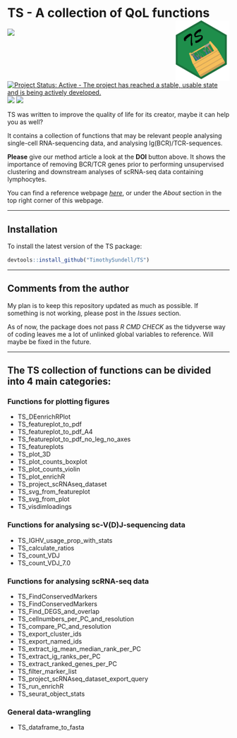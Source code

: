 
<!-- README.md is generated from README.Rmd. Please edit that file -->

# TS - A collection of QoL functions <a href="https://github.com/TimothySundell/TS"><img src="man/Figures/TS_logo.png" align="right" height="138" /></a>

<!-- badges: start -->

[![](https://img.shields.io/badge/lifecycle-stable-brightgreen.svg)](https://lifecycle.r-lib.org/articles/stages.html#stable)
[![Project Status: Active - The project has reached a stable, usable
state and is being actively
developed.](https://www.repostatus.org/badges/latest/active.svg)](https://www.repostatus.org/#active)
[![](https://img.shields.io/github/languages/code-size/TimothySundell/TS.svg)](https://github.com/TimothySundell/TS)
[![](https://img.shields.io/badge/doi-10.1093/bfgp/elac044-green.svg)](https://doi.org/10.1093/bfgp/elac044)
<!-- badges: end -->

TS was written to improve the quality of life for its creator, maybe it
can help you as well?

It contains a collection of functions that may be relevant people
analysing single-cell RNA-sequencing data, and analysing
Ig(BCR)/TCR-sequences.

**Please** give our method article a look at the **DOI** button above.
It shows the importance of removing BCR/TCR genes prior to performing
unsupervised clustering and downstream analyses of scRNA-seq data
containing lymphocytes.

You can find a reference webpage
[*here*](https://timothysundell.github.io/TS/), or under the *About*
section in the top right corner of this webpage.

------------------------------------------------------------------------

## Installation

To install the latest version of the TS package:

``` r
devtools::install_github("TimothySundell/TS")
```

------------------------------------------------------------------------

## Comments from the author

My plan is to keep this repository updated as much as possible. If
something is not working, please post in the *Issues* section.

As of now, the package does not pass *R CMD CHECK* as the tidyverse way
of coding leaves me a lot of unlinked global variables to reference.
Will maybe be fixed in the future.

------------------------------------------------------------------------

## The TS collection of functions can be divided into 4 main categories:

### Functions for plotting figures

- TS_DEenrichRPlot
- TS_featureplot_to_pdf
- TS_featureplot_to_pdf_A4
- TS_featureplot_to_pdf_no_leg_no_axes
- TS_featureplots
- TS_plot_3D
- TS_plot_counts_boxplot
- TS_plot_counts_violin
- TS_plot_enrichR
- TS_project_scRNAseq_dataset
- TS_svg_from_featureplot
- TS_svg_from_plot
- TS_visdimloadings

### Functions for analysing sc-V(D)J-sequencing data

- TS_IGHV_usage_prop_with_stats
- TS_calculate_ratios
- TS_count_VDJ
- TS_count_VDJ_7.0

### Functions for analysing scRNA-seq data

- TS_FindConservedMarkers
- TS_FindConservedMarkers
- TS_Find_DEGS_and_overlap
- TS_cellnumbers_per_PC_and_resolution
- TS_compare_PC_and_resolution
- TS_export_cluster_ids
- TS_export_named_ids
- TS_extract_ig_mean_median_rank_per_PC
- TS_extract_ig_ranks_per_PC
- TS_extract_ranked_genes_per_PC
- TS_filter_marker_list
- TS_project_scRNAseq_dataset_export_query
- TS_run_enrichR
- TS_seurat_object_stats

### General data-wrangling

- TS_dataframe_to_fasta
